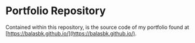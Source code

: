 # Portfolio Repository
Contained within this repository, is the source code of my portfolio found at [https://balasbk.github.io/](https://balasbk.github.io/).